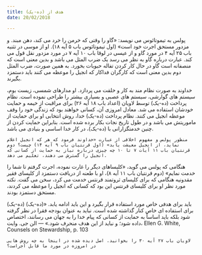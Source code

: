 ```yaml
---
title: هدف از (ده-یک)
date: 20/02/2018

---
```


پولس به تیموتائوس می نویسد: «گاو را وقتی که خرمن را خرد می کند، دهن مبند. و مزدور مستحق اجرت خود است» (اول تیموتائوس باب ۵ آیه ۱۸). او از موسی در تثنیه باب ۲۵ آیه ۴ در مورد گاو و از عیسی در لوقا باب ۱۰ آیه ۷ در مورد مزدور نقل قول می کند. عبارت درباره گاو به نظر می رسد یک ضرب المثل می باشد و بدین معنی است که منصفانه است گاو در حال کار کردن تفاله حبوبات بخورد. به همین صورت، ضرب المثل دوم بدین معنی است که کارگران فداکار که انجیل را موعظه می کنند باید دستمزد بگیرند.

خداوند به صورت نظام مند به کار و خلقت می پردازد. او مدارهای شمسی، زیست بوم، سیستم های گوارشی، سیستم های عصبی و بسیاری بیشتر را طراحی نموده است. نظام پرداخت (ده-یک) توسط لاویان (اعداد باب ۱۸ آیه ۲۶) برای مراقبت از خیمه و حمایت خودشان استفاده می شد. معادل امروزی آن، کسانی خواهند بود که زندگی خود را وقف موعظه انجیل می کنند. نظام پرداخت (ده-یک) خدا، روش انتخابی او برای حمایت از ماموریتش می باشد و در طول تاریخ نجات بکار برده شده است. بنابراین حمایت کردن از چنین خدمتگزارانی با (ده-یک)، در کار خدا اساسی و بنیادی می باشد.

`منظور پولس و مفهوم اخلاقی از عبارت «خداوند فرمود که هر که انجیل اعلام نماید، از انجیل معیشت یابد» (اول قرنتیان باب ۹ آیه ۱۴) چیست؟ دوم قرنتیان باب ۱۱ آیات ۷ تا ۱۰ چه چیزی درباره نیاز به حمایت از کسانی که انجیل را گسترش می دهند، تعلیم می دهد.`

هنگامی که پولس می گوید، «کلیساهای دیگر را غارت نموده، اجرت گرفتم تا شما را خدمت نمایم» (دوم قرنتیان باب ۱۱ آیه ۸)، او با طعنه از دریافت دستمزد از کلیسای فقیر مقدونیه هنگامی که برای کلیسای ثروتمند قرنتس خدمت می کرد، سخن می گفت. نکته مورد نظر او برای کلیسای قرنتس این بود که کسانی که انجیل را موعظه می کردند، مستحق دستمزد بودند.

(ده-یک) باید برای هدفی خاص مورد استفاده قرار بگیرد و این باید ادامه یابد. «(ده-یک) برای استفاده ای خاص کنار گذاشته شده است. نباید به عنوان بودجه فقرا در نظر گرفته شود بلکه باید اساساً به حمایت از کسانی که پیام خدا را به جهان می رسانند، اختصاص داده شود؛ و نباید از این هدف منحرف شود.» — الن جی. وایت، Ellen G. White, Counsels on Stewardship, p. 103

`لاویان باب ۲۷ آیه ۳۰ را بخوانید. اصل دیده شده در اینجا به چه روش هایی در امروزه در مورد ما قابل اجراست؟`